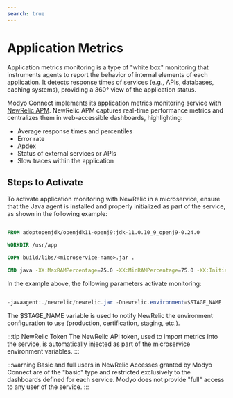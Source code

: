 ```yaml
---
search: true
---
```


# Application Metrics

Application metrics monitoring is a type of "white box" monitoring that instruments agents to report the behavior of internal elements of each application. It detects response times of services (e.g., APIs, databases, caching systems), providing a 360° view of the application status.

Modyo Connect implements its application metrics monitoring service with [NewRelic APM](https://www.newrelic.com). NewRelic APM captures real-time performance metrics and centralizes them in web-accessible dashboards, highlighting:

- Average response times and percentiles
- Error rate
- [Apdex](https://en.wikipedia.org/wiki/Apdex)
- Status of external services or APIs
- Slow traces within the application


## Steps to Activate

To activate application monitoring with NewRelic in a microservice, ensure that the Java agent is installed and properly initialized as part of the service, as shown in the following example:


``` Dockerfile

FROM adoptopenjdk/openjdk11-openj9:jdk-11.0.10_9_openj9-0.24.0

WORKDIR /usr/app

COPY build/libs/<microservice-name>.jar .

CMD java -XX:MaxRAMPercentage=75.0 -XX:MinRAMPercentage=75.0 -XX:InitialRAMPercentage=75.0 -jar -Dhttps.protocols=TLSv1.2 -javaagent:./newrelic/newrelic.jar -Dnewrelic.environment=$STAGE_NAME <microservice-name>.jar

```

In the example above, the following parameters activate monitoring:


``` Java

-javaagent:./newrelic/newrelic.jar -Dnewrelic.environment=$STAGE_NAME 

```


The $STAGE_NAME variable is used to notify NewRelic the environment configuration to use (production, certification, staging, etc.).



:::tip NewRelic Token
The NewRelic API token, used to import metrics into the service, is automatically injected as part of the microservice environment variables.
:::


:::warning Basic and full users in NewRelic
Accesses granted by Modyo Connect are of the "basic" type and restricted exclusively to the dashboards defined for each service. Modyo does not provide "full" access to any user of the service.
:::